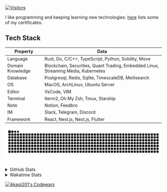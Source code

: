 <!-- markdownlint-disable MD041 MD010 MD033 -->
[![Visitors](https://api.visitorbadge.io/api/daily?path=Akagi201%2FAkagi201&label=Visitors%20Today&countColor=%2337d67a)](https://visitorbadge.io/status?path=Akagi201%2FAkagi201)

I like programming and keeping learning new technologies. [here](https://github.com/Akagi201/blockchain) lists some of my certificates.

## Tech Stack

| Property         	| Data                                                                               	|
|------------------	|------------------------------------------------------------------------------------	|
| Language         	| Rust, Go, C/C++, TypeScript, Python, Solidity, Move                                 |
| Domain Knowledge 	| Blockchain, Securities, Quant Trading, Embedded Linux, Streaming Media, Kubernetes 	|
| Database         	| Postgresql, Redis, Sqlite, TimescaleDB, Meilisearch                                 |
| OS               	| MacOS, ArchLinux, Ubuntu Server                                                     |
| Editor           	| VsCode, VIM                                                                        	|
| Terminal          | Iterm2, Oh My Zsh, Tmux, Starship                                                   |
| Note             	| Notion, Feedbro                                                                    	|
| IM               	| Slack, Telegram, Discord                                                            |
| Framework         | React, Nest.js, Next.js, Flutter                                                   	|

[![github contribution grid snake animation](https://raw.githubusercontent.com/Akagi201/Akagi201/output/github-contribution-grid-snake.svg#gh-light-mode-only)](https://github.com/Akagi201)

<details>
<summary>GitHub Stats</summary>
  <a href="https://github.com/Akagi201"><img alt="Profile Detail" src="https://raw.githubusercontent.com/Akagi201/Akagi201/master/profile-summary-card-output/dracula/0-profile-details.svg" /></a>
  <a href="https://github.com/Akagi201"><img alt="Github Stats" src="https://raw.githubusercontent.com/Akagi201/Akagi201/master/profile-summary-card-output/dracula/3-stats.svg" /></a>
  <a href="https://github.com/Akagi201"><img alt="Lang By Commits" src="https://raw.githubusercontent.com/Akagi201/Akagi201/master/profile-summary-card-output/dracula/2-most-commit-language.svg" /></a>
</details>

<details>
<summary>Wakatime Stats</summary>
<br>

<!--START_SECTION:waka-->

```txt
From: 26 October 2023 - To: 02 November 2023

Total Time: 30 hrs 23 mins

Other              22 hrs 34 mins  ██████████████████▓░░░░░░   74.26 %
Python             4 hrs 40 mins   ████░░░░░░░░░░░░░░░░░░░░░   15.36 %
sh                 1 hr 31 mins    █▒░░░░░░░░░░░░░░░░░░░░░░░   05.03 %
Rust               1 hr 18 mins    █░░░░░░░░░░░░░░░░░░░░░░░░   04.29 %
TOML               11 mins         ░░░░░░░░░░░░░░░░░░░░░░░░░   00.61 %
Markdown           4 mins          ░░░░░░░░░░░░░░░░░░░░░░░░░   00.23 %
YAML               3 mins          ░░░░░░░░░░░░░░░░░░░░░░░░░   00.16 %
Solidity           0 secs          ░░░░░░░░░░░░░░░░░░░░░░░░░   00.02 %
JSON               0 secs          ░░░░░░░░░░░░░░░░░░░░░░░░░   00.02 %
Text               0 secs          ░░░░░░░░░░░░░░░░░░░░░░░░░   00.01 %
```

<!--END_SECTION:waka-->

</details>

<a href="https://www.codewars.com/users/Akagi201"><img alt="Akagi201's Codewars" src="https://www.codewars.com/users/Akagi201/badges/small"></a>
